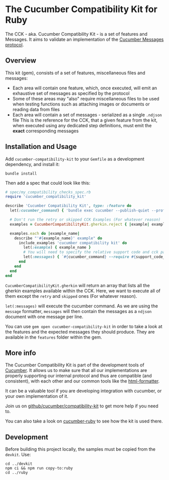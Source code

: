 # The Cucumber Compatibility Kit for Ruby

The CCK - aka. Cucumber Compatibility Kit - is a set of features and Messages.
It aims to validate an implementation of the
[Cucumber Messages protocol](https://github.com/cucumber/common/tree/main/messages#cucumber-messages).

## Overview

This kit (gem), consists of a set of features, miscellaneous files and messages:

- Each area will contain one feature, which, once executed, will emit an exhaustive set of messages
as specified by the protocol
- Some of these areas may "also" require miscellaneous files to be used when testing functions
such as attaching images or documents or reading data from files
- Each area will contain a set of messages - serialized as a single `.ndjson` file
This is the reference for the CCK, that a given feature from the kit, when executed using any dedicated
step definitions, must emit the **exact** corresponding messages

## Installation and Usage

Add `cucumber-compatibility-kit` to your `Gemfile` as a development dependency, and
install it:

    bundle install

Then add a spec that could look like this:

```ruby
# spec/my_compatibility_checks_spec.rb
require 'cucumber_compatibility_kit'

describe 'Cucumber Compatibility Kit', type: :feature do
  let(:cucumber_command) { 'bundle exec cucumber --publish-quiet --profile none --format message' }

  # Don't run the retry or skipped CCK Examples (For whatever reason)
  examples = CucumberCompatibilityKit.gherkin.reject { |example| example == 'retry' || example == 'skipped' }

  examples.each do |example_name|
    describe "'#{example_name}' example" do
      include_examples 'cucumber compatibility kit' do
        let(:example) { example_name }
        # You will need to specify the relative support code and cck paths
        let(:messages) { `#{cucumber_command} --require #{support_code_path} #{cck_path}` }
      end
    end
  end
end
```

`CucumberCompatibilityKit.gherkin` will return an array that lists all the gherkin examples available within the CCK.
Here, we want to execute all of them except the `retry` and `skipped` ones (For whatever reason).

`let(:messages)` will execute the cucumber command. As we are using the `message` formatter, `messages` will
then contain the messages as a `ndjson` document with one message per line.

You can use `gem open cucumber-compatibility-kit` in order to take a look at the features and the
expected messages they should produce. They are available in the `features` folder within the gem.

## More info

The Cucumber Compatibility Kit is part of the development tools of [Cucumber](https://cucumber.io).
It allows us to make sure that all our implementations are properly supporting our internal protocol
and thus are compatible (and consistent), with each other and our common tools like the [html-formatter](https://github.com/cucumber/html-formatter).

It can be a valuable tool if you are developing integration with cucumber, or your own implementation of it.

Join us on [github/cucumber/compatibility-kit](https://github.com/cucumber/compatibility-kit)
to get more help if you need to.

You can also take a look on [cucumber-ruby](https://github.com/cucumber/cucumber-ruby/blob/v9.2.0/compatibility/cck_spec.rb)
to see how the kit is used there.

## Development

Before building this project locally, the samples must be copied from the `devkit`. Use: 

```
cd ../devkit
npm ci && npm run copy-to:ruby
cd ../ruby
```
